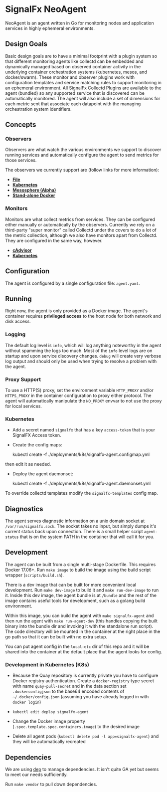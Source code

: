 # SignalFx NeoAgent

NeoAgent is an agent written in Go for monitoring nodes and application
services in highly ephemeral environments.

## Design Goals
Basic design goals are to have a minimal footprint with a plugin system so that
different monitoring agents like collectd can be embedded and dynamically
managed based on observed container activity in the underlying container
orchestration systems (kubernetes, mesos, and docker/swarm). These monitor and
observer plugins work with configuration templates and service matching rules
to support monitoring in an ephemeral environment. All SignalFx Collectd
Plugins are available to the agent (bundled) so any supported service that is
discovered can be automatically monitored. The agent will also include a set of
dimensions for each metric sent that associate each datapoint with the managing
orchestration system identifiers.

## Concepts

### Observers

Observers are what watch the various environments we support to discover running
services and automatically configure the agent to send metrics for those
services.

The observers we currently support are (follow links for more information):

 - **[File](./plugins/observers/file/file.go)**
 - **[Kubernetes](./plugins/observers/kubernetes/kubernetes.go)**
 - **[Mesosphere (Alpha)](./plugins/observers/mesosphere/mesosphere.go)**
 - **[Stand-alone Docker](./plugins/observers/docker/docker.go)**

### Monitors

Monitors are what collect metrics from services.  They can be configured either
manually or automatically by the observers.  Currently we rely on a
third-party "super monitor" called Collectd under the covers to do a lot of the
metric collection, although we also have monitors apart from Collectd.  They
are configured in the same way, however.

 - **[cAdvisor](./plugins/monitors/cadvisor/cadvisor.go)**
 - **[Kubernetes](./plugins/monitors/kubernetes/plugin.go)**


## Configuration

The agent is configured by a single configuration file: `agent.yaml`.

## Running

Right now, the agent is only provided as a Docker image. The agent's container
requires **privileged access** to the host node for both network and disk access.

### Logging
The default log level is `info`, which will log anything noteworthy in the
agent without spamming the logs too much.  Most of the `info` level logs are on
startup and upon service discovery changes.  `debug` will create very verbose
log output and should only be used when trying to resolve a problem with the
agent.

### Proxy Support

To use a HTTP(S) proxy, set the environment variable `HTTP_PROXY` and/or
`HTTPS_PROXY` in the container configuration to proxy either protocol.  The
agent will automatically manipulate the `NO_PROXY` envvar to not use the proxy
for local services.

### Kubernetes

* Add a secret named `signalfx` that has a key `access-token` that is your SignalFX Access token.

* Create the config maps:

	kubectl create -f ./deployments/k8s/signalfx-agent.configmap.yml

 then edit it as needed.

* Deploy the agent daemonset:

    kubectl create -f ./deployments/k8s/signalfx-agent.daemonset.yml

To override collectd templates modify the `signalfx-templates` config map.


## Diagnostics
The agent serves diagnostic information on a unix domain socket at
`/var/run/signalfx.sock`.  The socket takes no input, but simply dumps it's
current status back upon connection.  There is a small helper script
`agent-status` that is on the system PATH in the container that will call it
for you.

## Development

The agent can be built from a single multi-stage Dockerfile. This requires
Docker 17.06+.  Run `make image` to build the image using the build script
wrapper (`scripts/build.sh`).

There is a dev image that can be built for more convenient local development.
Run `make dev-image` to build it and `make run-dev-image` to run it.  Inside
this dev image, the agent bundle is at `/bundle` and the rest of the image
contains useful tools for development, such as a golang build environment.

Within this image, you can build the agent with `make signalfx-agent` and then run the
agent with `make run-agent-dev` (this handles copying the built binary into the
bundle dir and invoking it with the standalone run script).  The code directory
will be mounted in the container at the right place in the go path so that it
can be built with no extra setup.

You can put agent config in the `local-etc` dir of this repo and it will be
shared into the container at the default place that the agent looks for config.

### Development in Kubernetes (K8s)

* Because the Quay repository is currently private you have to configure Docker registry authentication. Create a `docker-registry` type secret with name `quay-pull-secret` and in the data section set `.dockerconfigjson` to the base64 encoded contents of `~/.docker/config.json` (assuming you have already logged in with `docker login`)

* `kubectl edit deploy signalfx-agent`
* Change the Docker image property (`.spec.template.spec.containers.image`) to the desired image
* Delete all agent pods (`kubectl delete pod -l app=signalfx-agent`) and they will be automatically recreated


## Dependencies

We are using [dep](https://github.com/golang/dep) to manage dependencies.  It
isn't quite GA yet but seems to meet our needs sufficiently.

Run `make vendor` to pull down dependencies.

